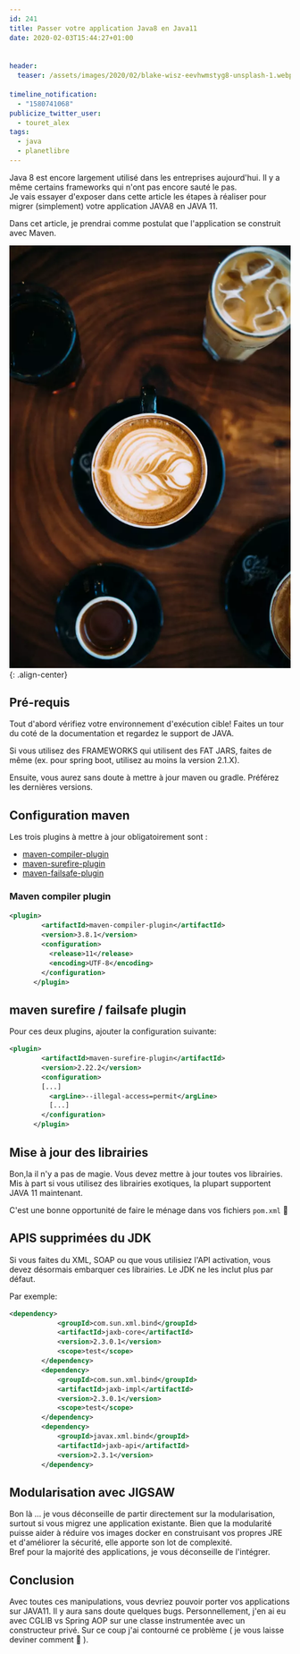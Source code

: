 ```yaml
---
id: 241
title: Passer votre application Java8 en Java11
date: 2020-02-03T15:44:27+01:00


header:
  teaser: /assets/images/2020/02/blake-wisz-eevhwmstyg8-unsplash-1.webp

timeline_notification:
  - "1580741068"
publicize_twitter_user:
  - touret_alex
tags:
  - java
  - planetlibre
---
```

Java 8 est encore largement utilisé dans les entreprises aujourd'hui. Il y a même certains frameworks qui n'ont pas encore sauté le pas.  
Je vais essayer d'exposer dans cette article les étapes à réaliser pour migrer (simplement) votre application JAVA8 en JAVA 11.

Dans cet article, je prendrai comme postulat que l'application se construit avec Maven.

![boot](/assets/images/2020/02/blake-wisz-eevhwmstyg8-unsplash-1.webp){: .align-center}

## Pré-requis

Tout d'abord vérifiez votre environnement d'exécution cible! Faites un tour du coté de la documentation et regardez le support de JAVA.

Si vous utilisez des FRAMEWORKS qui utilisent des FAT JARS, faites de même (ex. pour spring boot, utilisez au moins la version 2.1.X).

Ensuite, vous aurez sans doute à mettre à jour maven ou gradle. Préférez les dernières versions.

## Configuration maven

Les trois plugins à mettre à jour obligatoirement sont :

  * [maven-compiler-plugin](https://maven.apache.org/plugins/maven-compiler-plugin/)
  * [maven-surefire-plugin](https://maven.apache.org/surefire/maven-surefire-plugin/)
  * [maven-failsafe-plugin](https://maven.apache.org/surefire/maven-failsafe-plugin/)

### Maven compiler plugin

```xml
<plugin>
        <artifactId>maven-compiler-plugin</artifactId>
        <version>3.8.1</version>
        <configuration>
          <release>11</release>
          <encoding>UTF-8</encoding>
        </configuration>
      </plugin>
```


## maven surefire / failsafe plugin

Pour ces deux plugins, ajouter la configuration suivante:

```xml
<plugin>
        <artifactId>maven-surefire-plugin</artifactId>
        <version>2.22.2</version>
        <configuration>
        [...]
          <argLine>--illegal-access=permit</argLine>
          [...]
        </configuration>
      </plugin>
```


## Mise à jour des librairies

Bon,la il n'y a pas de magie. Vous devez mettre à jour toutes vos librairies. Mis à part si vous utilisez des librairies exotiques, la plupart supportent JAVA 11 maintenant.

C'est une bonne opportunité de faire le ménage dans vos fichiers `pom.xml` 🙂

## APIS supprimées du JDK

Si vous faites du XML, SOAP ou que vous utilisiez l'API activation, vous devez désormais embarquer ces librairies. Le JDK ne les inclut plus par défaut.

Par exemple:

```xml
<dependency>
            <groupId>com.sun.xml.bind</groupId>
            <artifactId>jaxb-core</artifactId>
            <version>2.3.0.1</version>
            <scope>test</scope>
        </dependency>
        <dependency>
            <groupId>com.sun.xml.bind</groupId>
            <artifactId>jaxb-impl</artifactId>
            <version>2.3.0.1</version>
            <scope>test</scope>
        </dependency>
        <dependency>
            <groupId>javax.xml.bind</groupId>
            <artifactId>jaxb-api</artifactId>
            <version>2.3.1</version>
        </dependency>

```


## Modularisation avec JIGSAW

Bon là &#8230; je vous déconseille de partir directement sur la modularisation, surtout si vous migrez une application existante. Bien que la modularité puisse aider à réduire vos images docker en construisant vos propres JRE et d'améliorer la sécurité, elle apporte son lot de complexité.  
Bref pour la majorité des applications, je vous déconseille de l'intégrer.

## Conclusion

Avec toutes ces manipulations, vous devriez pouvoir porter vos applications sur JAVA11. Il y aura sans doute quelques bugs. Personnellement, j'en ai eu avec CGLIB vs Spring AOP sur une classe instrumentée avec un constructeur privé. Sur ce coup j'ai contourné ce problème ( je vous laisse deviner comment 🙂 ).